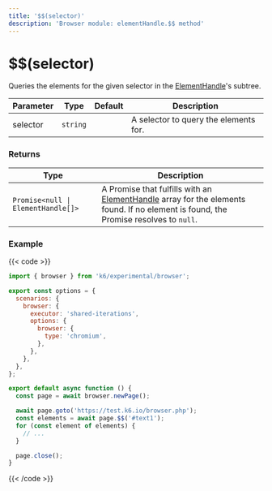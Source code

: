 ```yaml
---
title: '$$(selector)'
description: 'Browser module: elementHandle.$$ method'
---
```


# $$(selector)

Queries the elements for the given selector in the [ElementHandle](https://grafana.com/docs/k6/<K6_VERSION>/javascript-api/k6-experimental/browser/elementhandle)'s subtree.

<TableWithNestedRows>

| Parameter | Type     | Default | Description                           |
| --------- | -------- | ------- | ------------------------------------- |
| selector  | `string` |         | A selector to query the elements for. |

</TableWithNestedRows>

### Returns

| Type                               | Description                                                                                                                                                                                                                          |
| ---------------------------------- | ------------------------------------------------------------------------------------------------------------------------------------------------------------------------------------------------------------------------------------ |
| `Promise<null \| ElementHandle[]>` | A Promise that fulfills with an [ElementHandle](https://grafana.com/docs/k6/<K6_VERSION>/javascript-api/k6-experimental/browser/elementhandle) array for the elements found. If no element is found, the Promise resolves to `null`. |

### Example

{{< code >}}

```javascript
import { browser } from 'k6/experimental/browser';

export const options = {
  scenarios: {
    browser: {
      executor: 'shared-iterations',
      options: {
        browser: {
          type: 'chromium',
        },
      },
    },
  },
};

export default async function () {
  const page = await browser.newPage();

  await page.goto('https://test.k6.io/browser.php');
  const elements = await page.$$('#text1');
  for (const element of elements) {
    // ...
  }

  page.close();
}
```

{{< /code >}}